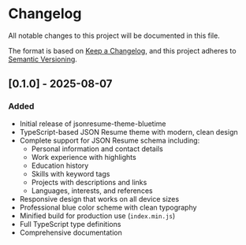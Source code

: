 # Changelog

All notable changes to this project will be documented in this file.

The format is based on [Keep a Changelog](https://keepachangelog.com/en/1.0.0/),
and this project adheres to [Semantic Versioning](https://semver.org/spec/v2.0.0.html).

## [0.1.0] - 2025-08-07

### Added
- Initial release of jsonresume-theme-bluetime
- TypeScript-based JSON Resume theme with modern, clean design
- Complete support for JSON Resume schema including:
  - Personal information and contact details
  - Work experience with highlights
  - Education history
  - Skills with keyword tags
  - Projects with descriptions and links
  - Languages, interests, and references
- Responsive design that works on all device sizes
- Professional blue color scheme with clean typography
- Minified build for production use (`index.min.js`)
- Full TypeScript type definitions
- Comprehensive documentation

